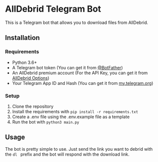 # AllDebrid Telegram Bot

This is a Telegram bot that allows you to download files from AllDebrid.

## Installation

### Requirements

- Python 3.6+
- A Telegram bot token (You can get it from [@BotFather](https://t.me/BotFather))
- An AllDebrid premium account (For the API Key, you can get it from [AllDebrid Options](hhttps://alldebrid.com/apikeys/))
- Your Telegram App ID and Hash (You can get it from [my.telegram.org](https://my.telegram.org))

### Setup

1. Clone the repository
2. Install the requirements with `pip install -r requirements.txt`
3. Create a .env file using the .env.example file as a template
4. Run the bot with `python3 main.py`

## Usage

The bot is pretty simple to use. Just send the link you want to debrid with the `dl ` prefix and the bot will respond with the download link.